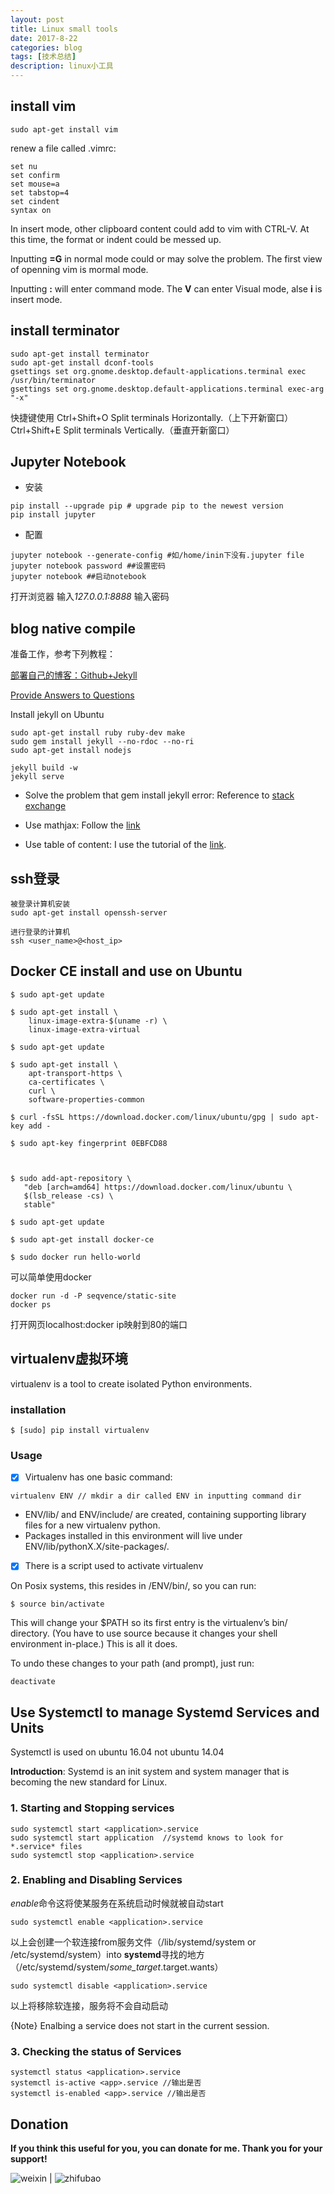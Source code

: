```yaml
---
layout: post
title: Linux small tools
date: 2017-8-22
categories: blog
tags: [技术总结]
description: linux小工具
---
```


## install vim

```
sudo apt-get install vim
```

renew a file called .vimrc:

```
set nu
set confirm
set mouse=a
set tabstop=4
set cindent
syntax on
```

In insert mode, other clipboard content could add to vim with CTRL-V. At this time, the format or indent could be messed up.

Inputting **=G** in normal mode could or may solve the problem. The first view of openning vim is mormal mode.

Inputting **:** will enter command mode. The **V** can enter Visual mode, alse **i** is insert mode.

## install terminator

```
sudo apt-get install terminator
sudo apt-get install dconf-tools
gsettings set org.gnome.desktop.default-applications.terminal exec   /usr/bin/terminator
gsettings set org.gnome.desktop.default-applications.terminal exec-arg "-x"
```

快捷键使用
Ctrl+Shift+O
    Split terminals Horizontally.（上下开新窗口）
Ctrl+Shift+E
    Split terminals Vertically.（垂直开新窗口）

## Jupyter Notebook

* 安装

```
pip install --upgrade pip # upgrade pip to the newest version
pip install jupyter
```

* 配置

```
jupyter notebook --generate-config #如/home/inin下没有.jupyter file
jupyter notebook password ##设置密码
jupyter notebook ##启动notebook
```

打开浏览器 输入*127.0.0.1:8888* 输入密码

## blog native compile

准备工作，参考下列教程：

[部署自己的博客：Github+Jekyll](http://harttle.com/2013/10/18/github-homepage-tutorial.html)

[Provide Answers to Questions](https://www.zybuluo.com/wangjialin/note/456653)

Install jekyll on Ubuntu

```
sudo apt-get install ruby ruby-dev make
sudo gem install jekyll --no-rdoc --no-ri
sudo apt-get install nodejs    
```

```
jekyll build -w
jekyll serve
```

* Solve the problem that gem install jekyll error: Reference to [stack exchange](https://stackoverflow.com/questions/22460117/error-error-installing-jekyll-error-failed-to-build-gem-native-extension)

* Use mathjax: Follow the [link](http://sgeos.github.io/github/jekyll/2016/08/21/adding_mathjax_to_a_jekyll_github_pages_blog.html)

* Use table of content: I use the tutorial of the [link](https://github.com/allejo/jekyll-toc).

## ssh登录

```
被登录计算机安装
sudo apt-get install openssh-server

进行登录的计算机
ssh <user_name>@<host_ip>
```

## Docker CE install and use on Ubuntu

```
$ sudo apt-get update

$ sudo apt-get install \
    linux-image-extra-$(uname -r) \
    linux-image-extra-virtual

$ sudo apt-get update

$ sudo apt-get install \
    apt-transport-https \
    ca-certificates \
    curl \
    software-properties-common

$ curl -fsSL https://download.docker.com/linux/ubuntu/gpg | sudo apt-key add -

$ sudo apt-key fingerprint 0EBFCD88



$ sudo add-apt-repository \
   "deb [arch=amd64] https://download.docker.com/linux/ubuntu \
   $(lsb_release -cs) \
   stable"

$ sudo apt-get update

$ sudo apt-get install docker-ce

$ sudo docker run hello-world
```

可以简单使用docker

```
docker run -d -P seqvence/static-site
docker ps
```

打开网页localhost:docker ip映射到80的端口


## virtualenv虚拟环境

virtualenv is a tool to create isolated Python environments.

### installation

```
$ [sudo] pip install virtualenv
```

### Usage

- [x] Virtualenv has one basic command:

```
virtualenv ENV // mkdir a dir called ENV in inputting command dir
```

- ENV/lib/ and ENV/include/ are created, containing supporting library files for a new virtualenv python.
- Packages installed in this environment will live under ENV/lib/pythonX.X/site-packages/.

- [x] There is a script used to activate virtualenv

On Posix systems, this resides in /ENV/bin/, so you can run:

```
$ source bin/activate
```

This will change your $PATH so its first entry is the virtualenv’s bin/ directory. (You have to use source because it changes your shell environment in-place.) This is all it does.

To undo these changes to your path (and prompt), just run:
```
deactivate
```

## Use Systemctl to manage Systemd Services and Units

Systemctl is used on ubuntu 16.04 not ubuntu 14.04

**Introduction**: Systemd is an init system and system manager that is becoming the new standard for Linux.

### 1. Starting and Stopping services

```
sudo systemctl start <application>.service
sudo systemctl start application  //systemd knows to look for *.service* files
sudo systemctl stop <application>.service
```


### 2. Enabling and Disabling Services

*enable*命令这将使某服务在系统启动时候就被自动start

```
sudo systemctl enable <application>.service
```

以上会创建一个软连接from服务文件（/lib/systemd/system or /etc/systemd/system）into **systemd**寻找的地方（/etc/systemd/system/*some_target*.target.wants）

```
sudo systemctl disable <application>.service
```

以上将移除软连接，<application>服务将不会自动启动

\{Note\} Enalbing a service does not start in the current session.

### 3. Checking the status of Services

```
systemctl status <application>.service
systemctl is-active <app>.service //输出是否
systemctl is-enabled <app>.service //输出是否
```

## Donation

**If you think this useful for you, you can donate for me. Thank you for your support!**

![weixin](https://github.com/bryanibit/bryanibit.github.io/raw/master/img/wx.jpg) | ![zhifubao](https://github.com/bryanibit/bryanibit.github.io/raw/master/img/zfb.jpg)


